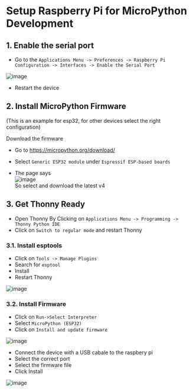 # Setup Raspberry Pi for MicroPython Development

## 1. Enable the serial port

* Go to the `Applications Menu -> Preferences -> Raspberry Pi Configuration -> Interfaces -> Enable the Serial Port`   

![image](https://user-images.githubusercontent.com/4077233/135768655-914697f8-98cb-416e-89df-de14aee2aed1.png)  
  
* Restart the device  

  
## 2. Install MicroPython Firmware
(This is an example for esp32, for other devices select the right configuration)

Download the firmware
* Go to https://micropython.org/download/  
* Select `Generic ESP32 module` under `Espressif ESP-based boards`

* The page says   
![image](https://user-images.githubusercontent.com/4077233/135769042-c66bd798-ff25-465c-aa19-0d00c0cdcc2f.png)  
So select and download the latest v4

## 3. Get Thonny Ready
* Open Thonny By Clicking on `Applications Menu -> Programming -> Thonny Python IDE`
* Click on `Switch to regular mode` and restart Thonny  

### 3.1. Install esptools
* Click on `Tools -> Manage Plugins`
* Search for `esptool` 
* Install
* Restart Thonny

![image](https://user-images.githubusercontent.com/4077233/135770331-e19aec3b-2d64-4da8-9637-bd274b777ef5.png)


### 3.2. Install Firmware
* Click on `Run->Select Interpreter`  
* Select `MicroPython (ESP32)`  
* Click on `Install and update firmware`  

![image](https://user-images.githubusercontent.com/4077233/135769708-e5a89a29-952f-4f8b-9295-40d581bdf725.png)

* Connect the device with a USB cabale to the raspbery pi
* Select the correct port
* Select the firmware file
* Click Install

![image](https://user-images.githubusercontent.com/4077233/135770254-62e60503-4009-4cde-8111-ac6cb0f69d44.png)
